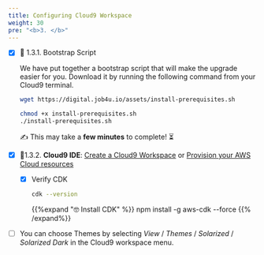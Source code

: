 ```yaml
---
title: Configuring Cloud9 Workspace
weight: 30
pre: "<b>3. </b>"
---
```



* [x] 🚀 1.3.1. Bootstrap Script

  We have put together a bootstrap script that will make the upgrade easier for you. Download it by running the following command from your Cloud9 terminal. 


  ```bash
  wget https://digital.job4u.io/assets/install-prerequisites.sh

  chmod +x install-prerequisites.sh
  ./install-prerequisites.sh
  ```

  ✍️ This may take a **few minutes** to complete! ⏳


* [x] 🚀1.3.2. **Cloud9 IDE**: [Create a Cloud9 Workspace](../cloud9-workspace/index.html) or [Provision your AWS Cloud resources](https://devops.job4u.io/Modern-Apps/VPC-Cloud9-IDE/index.html)

  * [x] Verify CDK

    ``` bash
    cdk --version
    ```

    {{%expand "🤓 Install CDK" %}}
    npm install -g aws-cdk --force
    {{% /expand%}}

* [ ] You can choose Themes by selecting *View* / *Themes* / *Solarized* / *Solarized Dark* in the Cloud9 workspace menu.

<!-- * [x] 🚀 1.3.3. Verify the new version

  * [x] Run the following command: 

    ```bash
    sam --version
    ```

    You should see *SAM CLI, version 0.43.0* or greater. -->